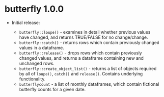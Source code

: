 # butterfly 1.0.0

* Initial release:

  * `butterfly::loupe()` - examines in detail whether previous values have changed, and returns TRUE/FALSE for no change/change.
  * `butterfly::catch()` - returns rows which contain previously changed values in a dataframe.
  * `butterfly::release()` - drops rows which contain previously changed values, and returns a dataframe containing new and unchanged rows.
  * `butterfly::create_object_list()` - returns a list of objects required by all of `loupe()`, `catch()` and `release()`. Contains underlying functionality.
  * `butterflycount` - a list of monthly dataframes, which contain fictional butterfly counts for a given date.
